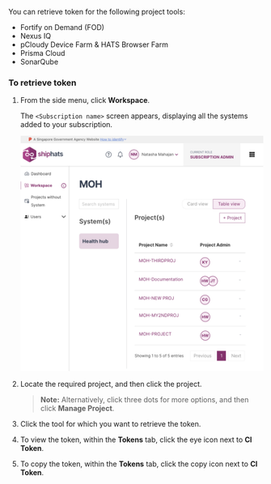 You can retrieve token for the following project tools:  

- Fortify on Demand (FOD)
- Nexus IQ
- pCloudy Device Farm & HATS Browser Farm
- Prisma Cloud
- SonarQube


### To retrieve token


1. From the side menu, click **Workspace**.
    
    The `<Subscription name>` screen appears, displaying all the systems added to your subscription.

    ![view systems](./images/view-systems.png)

1. Locate the required project, and then click the project.

    > **Note:** Alternatively, click three dots for more options, and then click **Manage Project**.

1. Click the tool for which you want to retrieve the token.

1. To view the token, within the **Tokens** tab, click the eye icon next to **CI Token**.
1. To copy the token, within the **Tokens** tab, click the copy icon next to **CI Token**.
